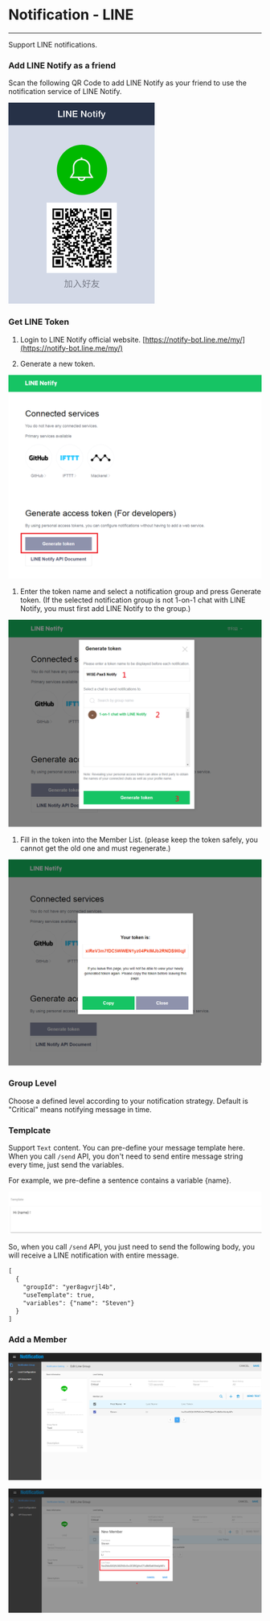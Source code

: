 # Notification - LINE

---

Support LINE notifications.

### Add LINE Notify as a friend

Scan the following QR Code to add LINE Notify as your friend to use the notification service of LINE Notify.

![](/assets/line_notify.png)

### Get LINE Token

1. Login to LINE Notify official website. [https://notify-bot.line.me/my/](https://notify-bot.line.me/my/)

2. Generate a new token.

![](/assets/line_my.png)

1. Enter the token name and select a notification group and press Generate token. \(If the selected notification group is not 1-on-1 chat with LINE Notify, you must first add LINE Notify to the group.\)

![](/assets/line_generate_token.png)

1. Fill in the token into the Member List. \(please keep the token safely, you cannot get the old one and must regenerate.\)

![](/assets/line_token.png)

### Group Level

Choose a defined level according to your notification strategy. Default is "Critical" means notifying message in time.

### Templcate

Support `Text` content. You can pre-define your message template here. When you call `/send` API, you don't need to send entire message string every time, just send the variables.

For example, we pre-define a sentence contains a variable {name}.

![](/assets/text_template.png)

So, when you call `/send` API, you just need to send the following body, you will receive a LINE notification with entire message.

```
[
  {
    "groupId": "yer8agvrjl4b",
    "useTemplate": true,
    "variables": {"name": "Steven"}
  }
]
```

### Add a Member

![](/assets/line_add_member1.png)

![](/assets/line_add_member2.png)

